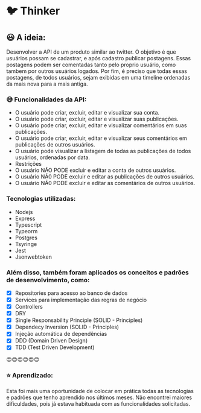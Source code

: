 # :bird: Thinker 

## :smiley: A ideia: 

Desenvolver a API de um produto similar ao twitter. O objetivo é que usuários possam se cadastrar, e após cadastro publicar postagens. 
Essas postagens podem ser comentadas tanto pelo proprio usuário, como tambem por outros usuários logados. Por fim, é preciso que todas essas postagens, de todos usuários, sejam exibidas em uma timeline ordenadas
da mais nova para a mais antiga.

###  :sweat_smile: Funcionalidades da API:
- O usuário pode criar, excluir, editar e visualizar sua conta.
- O usuário pode criar, excluir, editar e visualizar suas publicações.
- O usuário pode criar, excluir, editar e visualizar comentários em suas publicações.
- O usuário pode criar, excluir, editar e visualizar seus comentários em publicações de outros
  usuários.
- O usuário pode visualizar a listagem de todas as publicações de todos usuários, ordenadas
  por data.
- Restrições
- O usuário NÃO PODE excluir e editar a conta de outros usuários.
- O usuário NÃ0 PODE excluir e editar as publicações de outros usuários.
- O usuário NÃ0 PODE excluir e editar as comentários de outros usuários.
  


### Tecnologias utilizadas:
* Nodejs
* Express
* Typescript
* Typeorm
* Postgres
* Tsyringe
* Jest
* Jsonwebtoken

  
   
### Além disso, também foram aplicados os conceitos e padrões de desenvolvimento, como:
 - [X]  Repositories para acesso ao banco de dados
 - [X]  Services para implementação das regras de negócio
 - [X]  Controllers
 - [X]  DRY
 - [X]  Single Responsability Principle (SOLID - Principles)
 - [X]  Dependecy Inversion (SOLID - Principles)
 - [X]  Injeção automática de dependências
 - [X]  DDD (Domain Driven Design)
 - [X]  TDD (Test Driven Development)
 
 :heart_eyes::heart_eyes::heart_eyes::heart_eyes::heart_eyes::heart_eyes:
 
 
 ### :star: Aprendizado: 
 Esta foi mais uma oportunidade de colocar em prática todas as tecnologias e padrões que tenho aprendido nos últimos meses.
 Não encontrei maiores dificuldades, pois já estava habituada com as funcionalidades solicitadas.
 
 
 
 
